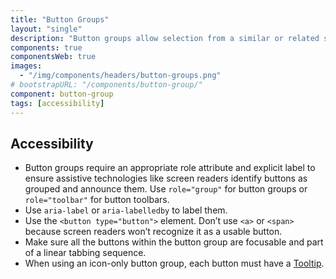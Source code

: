 ```yaml
---
title: "Button Groups"
layout: "single"
description: "Button groups allow selection from a similar or related set of options."
components: true
componentsWeb: true
images:
  - "/img/components/headers/button-groups.png"
# bootstrapURL: "/components/button-group/"
component: button-group
tags: [accessibility]
---
```


## Accessibility

- Button groups require an appropriate role attribute and explicit label to ensure assistive technologies like screen readers identify buttons as grouped and announce them. Use `role="group"` for button groups or `role="toolbar"` for button toolbars.
- Use `aria-label` or `aria-labelledby` to label them.
- Use the `<button type="button">` element. Don’t use `<a>` or `<span>` because screen readers won’t recognize it as a usable button.
- Make sure all the buttons within the button group are focusable and part of a linear tabbing sequence.
- When using an icon-only button group, each button must have a [Tooltip](/components/web/tooltips/).
